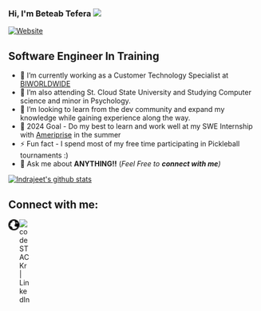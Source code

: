 ### Hi, I'm Beteab Tefera <img src="https://media.giphy.com/media/hvRJCLFzcasrR4ia7z/giphy.gif" width="25px">
[![Website](https://img.shields.io/badge/Software_Engineering-beteabtefera@gmail.com-green?style=flat-square)](https://beteabtefera@gmail.com)
## Software Engineer In Training
- 🔭 I’m currently working as a Customer Technology Specialist at [BIWORLDWIDE](https://www.biworldwide.com/)
- 🌱 I’m also attending St. Cloud State University and Studying Computer science and minor in Psychology.
- 👯 I’m looking to learn from the dev community and expand my knowledge while gaining experience along the way.
- 🥅 2024 Goal - Do my best to learn and work well at my SWE Internship with [Ameriprise](https://www.ameriprise.com/) in the summer
- ⚡ Fun fact - I spend most of my free time participating in Pickleball tournaments :)
- 💬 Ask me about **ANYTHING!!** (_Feel Free to **connect with me**)_


[![Indrajeet's github stats](https://github-readme-stats.vercel.app/api?username=beteabtefera&count_private=true&include_all_commits=true&theme=radical)](https://google.com)
## Connect with me:
[<img align="left" alt="codeSTACKr.com" width="22px" src="https://raw.githubusercontent.com/iconic/open-iconic/master/svg/globe.svg" />][website]
[<img align="left" alt="codeSTACKr | LinkedIn" width="22px" src="https://cdn.jsdelivr.net/npm/simple-icons@v3/icons/linkedin.svg" />][linkedin]
<br />
<!-- Optional if you have blogs -->
<!-- This section you create this variables that are used above -->
[website]: https://beteabtefera.com
[linkedin]: https://www.linkedin.com/in/beteabtefera/
